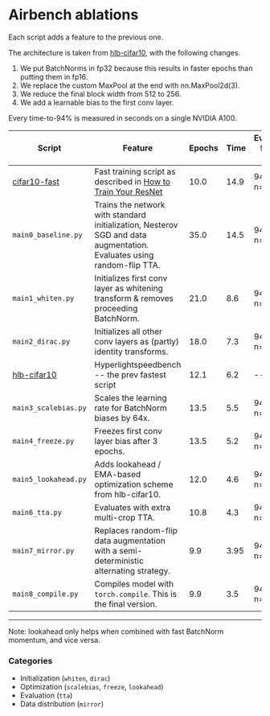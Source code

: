 # Airbench ablations

Each script adds a feature to the previous one.

The architecture is taken from [hlb-cifar10](https://github.com/tysam-code/hlb-CIFAR10), with the following changes.
1. We put BatchNorms in fp32 because this results in faster epochs than putting them in fp16.
2. We replace the custom MaxPool at the end with nn.MaxPool2d(3).
3. We reduce the final block width from 512 to 256.
4. We add a learnable bias to the first conv layer.

Every time-to-94% is measured in seconds on a single NVIDIA A100.

| Script | Feature | Epochs | Time | Evidence for >= 94% |
| - | - | - | - | - |
| [cifar10-fast](https://github.com/davidcpage/cifar10-fast) | Fast training script as described in [How to Train Your ResNet](https://myrtle.ai/learn/how-to-train-your-resnet/) | 10.0 | 14.9 | 94.09 in n=300 |
| `main0_baseline.py` | Trains the network with standard initialization, Nesterov SGD and data augmentation. Evaluates using random-flip TTA. | 35.0 | 14.5 | 94.06 in n=25 |
| `main1_whiten.py` | Initializes first conv layer as whitening transform & removes proceeding BatchNorm. | 21.0 | 8.6 | 94.00 in n=200 |
| `main2_dirac.py` | Initializes all other conv layers as (partly) identity transforms. | 18.0 | 7.3 | 94.01 in n=200 |
| [hlb-cifar10](https://github.com/tysam-code/hlb-CIFAR10) | Hyperlightspeedbench -- the prev fastest script | 12.1 | 6.2 | -- |
| `main3_scalebias.py` | Scales the learning rate for BatchNorm biases by 64x. | 13.5 | 5.5 | 94.01 in n=200 |
| `main4_freeze.py` | Freezes first conv layer bias after 3 epochs. | 13.5 | 5.2 | 94.03 in n=500 |
| `main5_lookahead.py` | Adds lookahead / EMA-based optimization scheme from hlb-cifar10. | 12.0 | 4.6 | 94.02 in n=200 |
| `main6_tta.py` | Evaluates with extra multi-crop TTA. | 10.8 | 4.3 | 94.02 in n=200 |
| `main7_mirror.py` | Replaces random-flip data augmentation with a semi-deterministic alternating strategy. | 9.9 | 3.95 | 94.02 in n=700 |
| `main8_compile.py` | Compiles model with `torch.compile`. This is the final version. | 9.9 | 3.5 | 94.02 in n=700 |

---
Note: lookahead only helps when combined with fast BatchNorm momentum, and vice versa.

### Categories
* Initialization (`whiten`, `dirac`)
* Optimization (`scalebias`, `freeze`, `lookahead`)
* Evaluation (`tta`)
* Data distribution (`mirror`)


